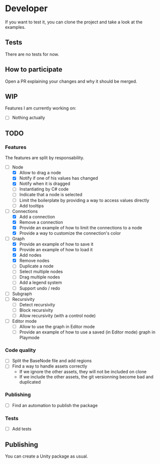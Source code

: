 # Developer

If you want to test it, you can clone the project and take a look at the examples.

## Tests

There are no tests for now.

## How to participate

Open a PR explaining your changes and why it should be merged.

## WIP

Features I am currently working on:
- [ ] Nothing actually

## TODO

### Features

The features are split by responsability.

- [ ] Node
  - [x] Allow to drag a node
  - [x] Notify if one of his values has changed
  - [x] Notify when it is dragged
  - [ ] Instantiating by C# code
  - [ ] Indicate that a node is selected
  - [ ] Limit the boilerplate by providing a way to access values directly
  - [ ] Add tooltips
  
- [ ] Connections
  - [x] Add a connection
  - [x] Remove a connection
  - [x] Provide an example of how to limit the connections to a node
  - [x] Provide a way to customize the connection's color
  
- [ ] Graph
  - [x] Provide an example of how to save it
  - [x] Provide an example of how to load it
  - [x] Add nodes
  - [x] Remove nodes
  - [ ] Duplicate a node
  - [ ] Select multiple nodes
  - [ ] Drag multiple nodes
  - [ ] Add a legend system
  - [ ] Support undo / redo
  
- [ ] Subgraph
- [ ] Recursivity
  - [ ] Detect recursivity
  - [ ] Block recursivity
  - [ ] Allow recursivity (with a control node)

- [ ] Editor mode
  - [ ] Allow to use the graph in Editor mode
  - [ ] Provide an example of how to use a saved (in Editor mode) graph in Playmode 

### Code quality

- [ ] Split the BaseNode file and add regions
- [ ] Find a way to handle assets correctly
  - If we ignore the other assets, they will not be included on clone
  - If we include the other assets, the git versionning become bad and duplicated

### Publishing

- [ ] Find an automation to publish the package

### Tests

- [ ] Add tests

## Publishing

You can create a Unity package as usual.

